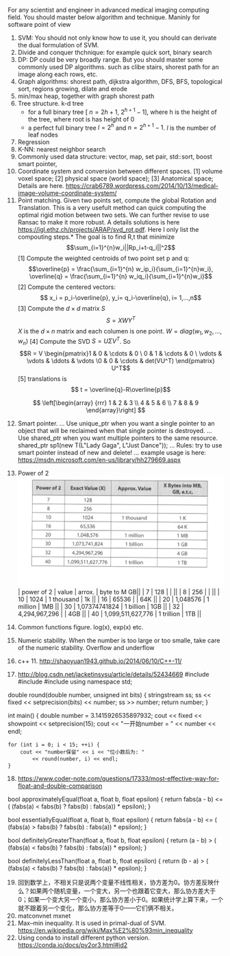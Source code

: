 For any scientist and engineer in advanced medical imaging computing field.
You should master below algorithm and technique. Maninly for software point of view

1. SVM: You should not only know how to use it, you should can derivate the dual formulation of SVM. 
2. Divide and conquer thchnique: for example quick sort, binary search
3. DP: DP could be very broadly range. But you should master some commonly used DP algorithms. such as clibe stairs, shorest path for an image along each rows, etc.
4. Graph algorithms: shorest path, dijkstra algorithm, DFS, BFS, topological sort, regions growing, dilate and erode
5. min/max heap, together with graph shorest path
6. Tree structure. k-d tree
    * for a full binary tree [ $n=2h+1$, $2^{h+1}-1$], where h is the height of the tree, where root is has height of 0
    * a perfect full binary tree $l= 2^h$  and $n = 2^{h+1}-1$.  $l$ is the number of leaf nodes
7. Regression
8. K-NN: nearest neighbor search
9. Commonly used data structure: vector, map, set pair, std::sort, boost smart pointer,
10. Coordinate system and conversion between different spaces. [1] volume voxel space; [2] physical space (world space); [3] Anatomical space; Details are here. https://crab6789.wordpress.com/2014/10/13/medical-image-volume-coordinate-system/
11. Point matching. Given two points set, compute the global Rotation and Translation. This is a very usefult method can quick computing the optimal rigid motion between two sets. We can further revise to use Ransac to make it more robust. A details solutions is here https://igl.ethz.ch/projects/ARAP/svd_rot.pdf. Here I only list the compouting steps.* The goal is to find R,t that minimize $$\sum_{i=1}^{n}w_i||Rp_i+t-q_i||^2$$
[1] Compute the weighted centroids of two point set p and q:
$$\overline{p} = \frac{\sum_{i=1}^{n} w_ip_i}{\sum_{i=1}^{n}w_i}, \overline{q} = \frac{\sum_{i=1}^{n} w_iq_i}{\sum_{i=1}^{n}w_i}$$
[2] Compute the centered vectors:
$$ x_i = p_i-\overline{p}, y_i= q_i-\overline{q}, i= 1,...,n$$
[3] Compute the $d \times d$ matrix $S$ 
$$S =XWY^T$$
$X$ is the $d \times n$ matrix and each columen is one point. $W = diag(w_1,w_2,...,w_n)$
[4] Compute the SVD $S=U \Sigma V^T$. So
$$R = V  \begin{pmatrix}1 & 0 & \cdots & 0 \ 0 & 1 & \cdots & 0 \ \vdots & \vdots & \ddots & \vdots \0 & 0 & \cdots & det(VU^T) \end{pmatrix} U^T$$
[5] translations is $$ t = \overline{q}-R\overline{p}$$

$$
\left[\begin{array}
{rrr}
1 & 2 & 3 \\
4 & 5 & 6 \\
7 & 8 & 9
\end{array}\right]
$$

12. Smart pointer. 
...  Use unique_ptr when you want a single pointer to an object that will be reclaimed when that single pointer is destroyed.
...  Use shared_ptr when you want multiple pointers to the same resource.
shared_ptr<T> sp1(new T(L"Lady Gaga", L"Just Dance"));
... Rules: try to use smart pointer instead of new and delete! 
... example usage is here: https://msdn.microsoft.com/en-us/library/hh279669.aspx
13. Power of 2
![Image of Powerof2Table](https://github.com/handongfeng/researchNotes/blob/master/powerof2.jpg)
| power of 2 |  value            | arrox.     | byte to M GB||
|    7       |  128              |            |             ||
|    8       |  256              |            |             ||
|    10      |  1024             | 1 thousand | 1k          ||
|    16      |  65536            |            |  64K        ||
|    20      |  1,048576         | 1 million  |  1MB        ||
|    30      |  1,07374741824    | 1 billion  |  1GB        ||
|    32      | 4,294,967,296     |            |  4GB        ||
|    40      | 1,099,511,627,776 | 1 trillion |  1TB        ||

14. Common functions figure. log(x), exp(x) etc.
15. Numeric stability. When the number is too large or too smalle, take care of the numeric stability. Overflow and underflow
16. c++ 11. http://shaoyuan1943.github.io/2014/06/10/C++-11/
17. http://blog.csdn.net/jacketinsysu/article/details/52434669
#include <iostream>
#include <sstream>
#include <iomanip>
using namespace std;

double round(double number, unsigned int bits) {
    stringstream ss;
    ss << fixed << setprecision(bits) << number;
    ss >> number;
    return number;
}

int main() {
    double number = 3.1415926535897932;
    cout << fixed << showpoint << setprecision(15);
    cout << "一开始number = " << number << endl;

    for (int i = 0; i < 15; ++i) {
        cout << "number保留" << i << "位小数后为: " 
            << round(number, i) << endl;
    }
    
18. https://www.coder-note.com/questions/17333/most-effective-way-for-float-and-double-comparison

  bool approximatelyEqual(float a, float b, float epsilon)
{
    return fabs(a - b) <= ( (fabs(a) < fabs(b) ? fabs(b) : fabs(a)) * epsilon);
}

bool essentiallyEqual(float a, float b, float epsilon)
{
    return fabs(a - b) <= ( (fabs(a) > fabs(b) ? fabs(b) : fabs(a)) * epsilon);
}

bool definitelyGreaterThan(float a, float b, float epsilon)
{
    return (a - b) > ( (fabs(a) < fabs(b) ? fabs(b) : fabs(a)) * epsilon);
}

bool definitelyLessThan(float a, float b, float epsilon)
{
    return (b - a) > ( (fabs(a) < fabs(b) ? fabs(b) : fabs(a)) * epsilon);
} 

19. 回到数学上，不相关只是说两个变量不线性相关，协方差为0。协方差反映什么？如果两个随机变量，一个变大，另一个也跟着它变大，那么协方差大于0；如果一个变大另一个变小，那么协方差小于0。如果统计学上算下来，一个就不跟着另一个变化，那么协方差等于0——它们俩不相关。
20. matconvnet mxnet
21. Max–min inequality. It is used in primal-dual of SVM. https://en.wikipedia.org/wiki/Max%E2%80%93min_inequality
22. Using conda to install different python version. https://conda.io/docs/py2or3.html#id2

